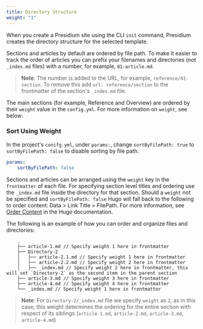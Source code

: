 ```yaml
---
title: Directory Structure
weight: "1"
---
```


When you create a Presidium site using the CLI `init` command, Presidium creates the directory structure for the 
selected template.

Sections and articles by default are ordered by file path. To make it easier to track the order of articles you can prefix your filenames and directories (not `_index.md` files) with a number, for example, `01-article.md`.

> **Note**: The number is added to the URL, for example, `reference/01-section`. To remove this add `url: reference/section` to the frontmatter of the section's `_index.md` file.

The main sections (for example, Reference and Overview) are ordered by their `weight` value in the `config.yml`. For more information on `weight`, see below:


### Sort Using Weight

In the project's `conifg.yml`, under `params:`,  change `sortByFilePath: true` to `sortByFilePath: false` to disable sorting by file path. 

```yml
params:
    sortByFilePath: false
```

Sections and articles can be arranged using the `weight` key in the `frontmatter` of each file. For specifying section level titles and ordering use the `_index.md` file inside the directory for that section. Should a `weight` not be specified and `sortByFilePath: false` Hugo will fall back to the following to order content: Data > Link Title > FilePath. For more information, see [Order Content](https://gohugo.io/templates/lists/#order-content) in the Hugo documentation.

The following is an example of how you can order and organize files and directories:

```
    .
    ├── article-1.md // Specify weight 1 here in frontmatter
    ├── Directory-2
    │   ├── article-2.1.md // Specify weight 1 here in frontmatter
    │   ├── article-2.2.md // Specify weight 2 here in frontmatter
    │   ├── _index.md // Specify weight 2 here in frontmatter, this will set `Directory-2` as the second item in the parent section
    ├── article-3.md // Specify weight 3 here in frontmatter
    ├── article-4.md // Specify weight 4 here in frontmatter
    └── _index.md // Specify weight 1 here in frontmatter
```

> **Note**: For `Directory-2/_index.md` file we specify `weight` as `2`, as in this case, this weight determines the ordering for the entire section with respect of its siblings (`article-1.md`, `article-2.md`, `article-3.md`, `article-4.md`)

